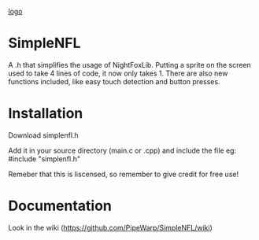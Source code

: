 [logo](https://raw.githubusercontent.com/PipeWarp/SimpleNFL/master/Artboard.png)

# SimpleNFL
A .h that simplifies the usage of NightFoxLib.
Putting a sprite on the screen used to take 4 lines of code, it now only takes 1.
There are also new functions included, like easy touch detection and button presses.

# Installation
Download simplenfl.h

Add it in your source directory (main.c or .cpp) and include the file
eg: #include "simplenfl.h"

Remeber that this is liscensed, so remember to give credit for free use!

# Documentation
Look in the wiki (https://github.com/PipeWarp/SimpleNFL/wiki)
